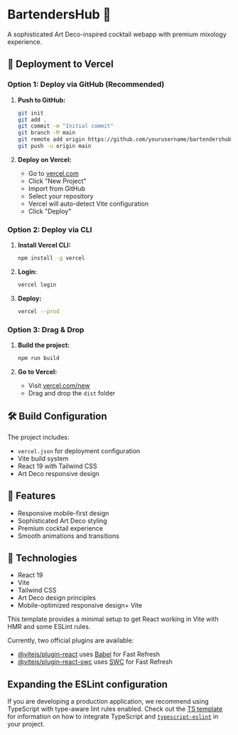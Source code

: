 # BartendersHub 🥃

A sophisticated Art Deco-inspired cocktail webapp with premium mixology
experience.

## 🚀 Deployment to Vercel

### Option 1: Deploy via GitHub (Recommended)

1. **Push to GitHub:**

    ```bash
    git init
    git add .
    git commit -m "Initial commit"
    git branch -M main
    git remote add origin https://github.com/yourusername/bartendershub.git
    git push -u origin main
    ```

2. **Deploy on Vercel:**
    - Go to [vercel.com](https://vercel.com)
    - Click "New Project"
    - Import from GitHub
    - Select your repository
    - Vercel will auto-detect Vite configuration
    - Click "Deploy"

### Option 2: Deploy via CLI

1. **Install Vercel CLI:**

    ```bash
    npm install -g vercel
    ```

2. **Login:**

    ```bash
    vercel login
    ```

3. **Deploy:**
    ```bash
    vercel --prod
    ```

### Option 3: Drag & Drop

1. **Build the project:**

    ```bash
    npm run build
    ```

2. **Go to Vercel:**
    - Visit [vercel.com/new](https://vercel.com/new)
    - Drag and drop the `dist` folder

## 🛠️ Build Configuration

The project includes:

-   `vercel.json` for deployment configuration
-   Vite build system
-   React 19 with Tailwind CSS
-   Art Deco responsive design

## 📱 Features

-   Responsive mobile-first design
-   Sophisticated Art Deco styling
-   Premium cocktail experience
-   Smooth animations and transitions

## 🎨 Technologies

-   React 19
-   Vite
-   Tailwind CSS
-   Art Deco design principles
-   Mobile-optimized responsive design+ Vite

This template provides a minimal setup to get React working in Vite with HMR and
some ESLint rules.

Currently, two official plugins are available:

-   [@vitejs/plugin-react](https://github.com/vitejs/vite-plugin-react/blob/main/packages/plugin-react)
    uses [Babel](https://babeljs.io/) for Fast Refresh
-   [@vitejs/plugin-react-swc](https://github.com/vitejs/vite-plugin-react/blob/main/packages/plugin-react-swc)
    uses [SWC](https://swc.rs/) for Fast Refresh

## Expanding the ESLint configuration

If you are developing a production application, we recommend using TypeScript
with type-aware lint rules enabled. Check out the
[TS template](https://github.com/vitejs/vite/tree/main/packages/create-vite/template-react-ts)
for information on how to integrate TypeScript and
[`typescript-eslint`](https://typescript-eslint.io) in your project.
